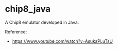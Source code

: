 # chip8_java
A Chip8 emulator developed in Java.

Reference:
- https://www.youtube.com/watch?v=AsukaPLuTsU
